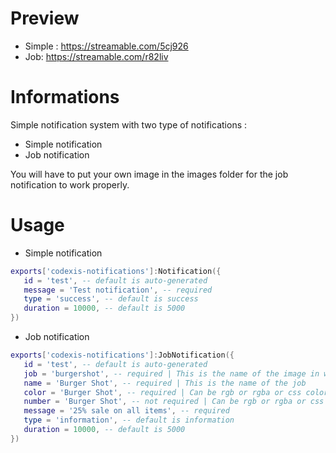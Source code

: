 # Preview
- Simple : https://streamable.com/5cj926
- Job: https://streamable.com/r82liv

# Informations
Simple notification system with two type of notifications :
- Simple notification
- Job notification

You will have to put your own image in the images folder for the job notification to work properly.

# Usage
- Simple notification
```lua
exports['codexis-notifications']:Notification({
   id = 'test', -- default is auto-generated
   message = 'Test notification', -- required
   type = 'success', -- default is success
   duration = 10000, -- default is 5000
})
```

- Job notification
```lua
exports['codexis-notifications']:JobNotification({
   id = 'test', -- default is auto-generated
   job = 'burgershot', -- required | This is the name of the image in web/build/images | require .png
   name = 'Burger Shot', -- required | This is the name of the job
   color = 'Burger Shot', -- required | Can be rgb or rgba or css color
   number = 'Burger Shot', -- not required | Can be rgb or rgba or css color
   message = '25% sale on all items', -- required
   type = 'information', -- default is information
   duration = 10000, -- default is 5000
})
```
